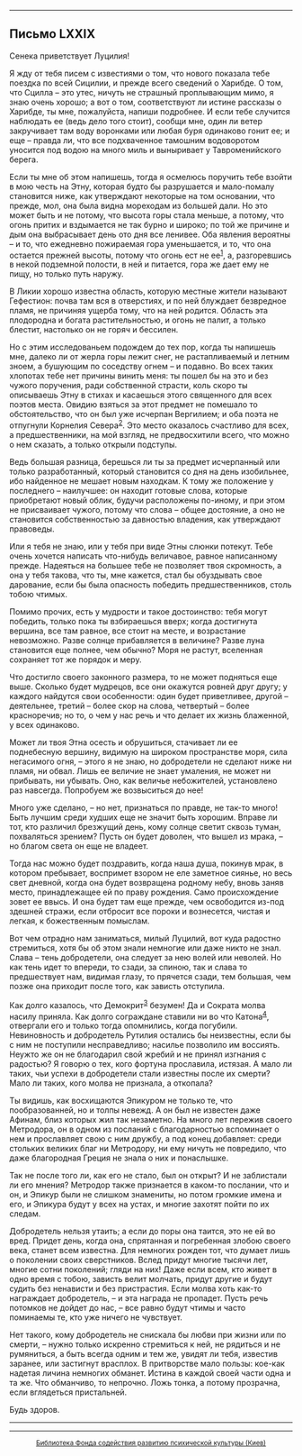 

* * *

## Письмо LXXIX

Сенека приветствует Луцилия!

Я жду от тебя писем с известиями о том, что нового показала тебе поездка по всей Сицилии, и прежде всего сведений о Харибде. О том, что Сцилла – это утес, ничуть не страшный проплывающим мимо, я знаю очень хорошо; а вот о том, соответствуют ли истине рассказы о Харибде, ты мне, пожалуйста, напиши подробнее. И если тебе случится наблюдать ее (ведь дело того стоит), сообщи мне, один ли ветер закручивает там воду воронками или любая буря одинаково гонит ее; и еще – правда ли, что все подхваченное тамошним водоворотом уносится под водою на много миль и выныривает у Тавроменийского берега.

Если ты мне об этом напишешь, тогда я осмелюсь поручить тебе взойти в мою честь на Этну, которая будто бы разрушается и мало-помалу становится ниже, как утверждают некоторые на том основании, что прежде, мол, она была видна мореходам из большей дали. Но это может быть и не потому, что высота горы стала меньше, а потому, что огонь притих и вздымается не так бурно и широко; по той же причине и дым она выбрасывает день ото дня все ленивее. Оба явления вероятны – и то, что ежедневно пожираемая гора уменьшается, и то, что она остается прежней высоты, потому что огонь ест не ее<sup>[1](refer.htm#pLXXIX-1)</sup>, а, разгоревшись в некой подземной полости, в ней и питается, гора же дает ему не пищу, но только путь наружу.

В Ликии хорошо известна область, которую местные жители называют Гефестион: почва там вся в отверстиях, и по ней блуждает безвредное пламя, не причиняя ущерба тому, что на ней родится. Область эта плодородна и богата растительностью, и огонь не палит, а только блестит, настолько он не горяч и бессилен.

Но с этим исследованьем подождем до тех пор, когда ты напишешь мне, далеко ли от жерла горы лежит снег, не растапливаемый и летним зноем, а бушующим по соседству огнем – и подавно. Во всех таких хлопотах тебе нет причины винить меня: ты пошел бы на это и без чужого поручения, ради собственной страсти, коль скоро ты описываешь Этну в стихах и касаешься этого священного для всех поэтов места. Овидию взяться за этот предмет не помешало то обстоятельство, что он был уже исчерпан Вергилием; и оба поэта не отпугнули Корнелия Севера<sup>[2](refer.htm#pLXXIX-2)</sup>. Это место оказалось счастливо для всех, а предшественники, на мой взгляд, не предвосхитили всего, что можно о нем сказать, а только открыли подступы.

Ведь большая разница, берешься ли ты за предмет исчерпанный или только разработанный, который становится со дня на день изобильнее, ибо найденное не мешает новым находкам. К тому же положение у последнего – наилучшее: он находит готовые слова, которые приобретают новый облик, будучи расположены по-иному, и при этом не присваивает чужого, потому что слова – общее достояние, а оно не становится собственностью за давностью владения, как утверждают правоведы.

Или я тебя не знаю, или у тебя при виде Этны слюнки потекут. Тебе очень хочется написать что-нибудь величавое, равное написанному прежде. Надеяться на большее тебе не позволяет твоя скромность, а она у тебя такова, что ты, мне кажется, стал бы обуздывать свое дарование, если бы была опасность победить предшественников, столь тобою чтимых.

Помимо прочих, есть у мудрости и такое достоинство: тебя могут победить, только пока ты взбираешься вверх; когда достигнута вершина, все там равное, все стоит на месте, и возрастание невозможно. Разве солнце прибавляется в величине? Разве луна становится еще полнее, чем обычно? Моря не растут, вселенная сохраняет тот же порядок и меру.

Что достигло своего законного размера, то не может подняться еще выше. Сколько будет мудрецов, все они окажутся ровней друг другу; у каждого найдутся свои особенности: один будет приветливее, другой – деятельнее, третий – более скор на слова, четвертый – более красноречив; но то, о чем у нас речь и что делает их жизнь блаженной, у всех одинаково.

Может ли твоя Этна осесть и обрушиться, стачивает ли ее поднебесную вершину, видимую на широком пространстве моря, сила негасимого огня, – этого я не знаю, но добродетели не сделают ниже ни пламя, ни обвал. Лишь ее величие не знает умаления, не может ни прибывать, ни убывать. Оно, как величье небожителей, установлено раз навсегда. Попробуем же возвыситься до нее!

Много уже сделано, – но нет, признаться по правде, не так-то много! Быть лучшим среди худших еще не значит быть хорошим. Вправе ли тот, кто различил брезжущий день, кому солнце светит сквозь туман, похваляться зрением? Пусть он будет доволен, что вышел из мрака, – но благом света он еще не владеет.

Тогда нас можно будет поздравить, когда наша душа, покинув мрак, в котором пребывает, воспримет взором не еле заметное сиянье, но весь свет дневной, когда она будет возвращена родному небу, вновь заняв место, принадлежащее ей по праву рождения. Само происхождение зовет ее ввысь. И она будет там еще прежде, чем освободится из-под здешней стражи, если отбросит все пороки и вознесется, чистая и легкая, к божественным помыслам.

Вот чем отрадно нам заниматься, милый Луцилий, вот куда радостно стремиться, хотя бы об этом знали немногие или даже никто не знал. Слава – тень добродетели, она следует за нею волей или неволей. Но как тень идет то впереди, то сзади, за спиною, так и слава то предшествует нам, видимая глазу, то прячется сзади, тем большая, чем позже она приходит после того, как зависть отступила.

Как долго казалось, что Демокрит<sup>[3](refer.htm#pLXXIX-3)</sup> безумен! Да и Сократа молва насилу приняла. Как долго сограждане ставили ни во что Катона<sup>[4](refer.htm#pLXXIX-4)</sup>, отвергали его и только тогда опомнились, когда погубили. Невиновность и добродетель Рутилия остались бы неизвестны, если бы с ним не поступили несправедливо; насилье позволило им воссиять. Неужто же он не благодарил свой жребий и не принял изгнания с радостью? Я говорю о тех, кого фортуна прославила, истязая. А мало ли таких, чьи успехи в добродетели стали известны после их смерти? Мало ли таких, кого молва не признала, а откопала?

Ты видишь, как восхищаются Эпикуром не только те, что пообразованней, но и толпы невежд. А он был не известен даже Афинам, близ которых жил так незаметно. На много лет пережив своего Метродора, он в одном из посланий с благодарностью вспоминает о нем и прославляет свою с ним дружбу, а под конец добавляет: среди стольких великих благ ни Метродору, ни ему ничуть не повредило, что даже благородная Греция не знала о них и понаслышке.

Так не после того ли, как его не стало, был он открыт? И не заблистали ли его мнения? Метродор также признается в каком-то послании, что и он, и Эпикур были не слишком знамениты, но потом громкие имена и его, и Эпикура будут у всех на устах, и многие захотят пойти по их следам.

Добродетель нельзя утаить; а если до поры она таится, это не ей во вред. Придет день, когда она, спрятанная и погребенная злобою своего века, станет всем известна. Для немногих рожден тот, что думает лишь о поколении своих сверстников. Вслед придут многие тысячи лет, многие сотни поколений; гляди на них! Даже если всем, кто живет в одно время с тобою, зависть велит молчать, придут другие и будут судить без ненависти и без пристрастия. Если молва хоть как-то награждает добродетель, – и эта награда не пропадет. Пусть речь потомков не дойдет до нас, – все равно будут чтимы и часто поминаемы те, кто уже ничего не чувствует.

Нет такого, кому добродетель не снискала бы любви при жизни или по смерти, – нужно только искренно стремиться к ней, не рядиться и не румяниться, а быть всегда одним и тем же, увидят ли тебя, известив заранее, или застигнут врасплох. В притворстве мало пользы: кое-как надетая личина немногих обманет. Истина в каждой своей части одна и та же. Что обманчиво, то непрочно. Ложь тонка, а потому прозрачна, если вглядеться пристальней.

Будь здоров.

<div align="center">

* * *



* * *

[<small>Библиотека Фонда содействия развитию психической культуры (Киев)</small>](mailto:webmaster@psylib.kiev.ua)</div>